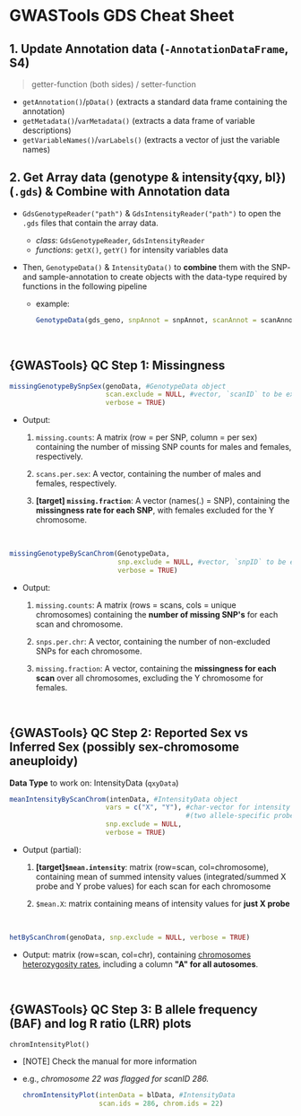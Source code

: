 # GWASTools GDS Cheat Sheet

## 1. Update Annotation data (`-AnnotationDataFrame`, S4)

> getter-function (both sides) / setter-function

- `getAnnotation()`/`pData()` (extracts a standard data frame containing the annotation)
- `getMetadata()`/`varMetadata()` (extracts a data frame of variable descriptions)
- `getVariableNames()`/`varLabels()` (extracts a vector of just the variable names)


## 2. Get **Array data** (genotype & intensity{qxy, bl}) (`.gds`) & Combine with Annotation data

- `GdsGenotypeReader("path")` & `GdsIntensityReader("path")` to open the `.gds` files that contain the array data. 
  - *class*: `GdsGenotypeReader`, `GdsIntensityReader`
  - *functions*: `getX()`, `getY()` for intensity variables data

- Then, `GenotypeData()` & `IntensityData()` to **combine** them with the SNP- and sample-annotation to create objects with the data-type required by functions in the following pipeline

  - example: 
    ```r
    GenotypeData(gds_geno, snpAnnot = snpAnnot, scanAnnot = scanAnnot)
    ```

<br>

## {GWASTools} QC Step 1: Missingness

```r
missingGenotypeBySnpSex(genoData, #GenotypeData object
                        scan.exclude = NULL, #vector, `scanID` to be excluded
                        verbose = TRUE)
```

- Output:
  1. `missing.counts`: A matrix (row = per SNP, column = per sex) containing the number of missing SNP counts for males and females, respectively.
    
  2. `scans.per.sex`: A vector, containing the number of males and females, respectively.
    
  3. **[target] `missing.fraction`**:	A vector (names(.) = SNP), containing the **missingness rate for each SNP**, with females excluded for the Y chromosome.

<br>

```r
missingGenotypeByScanChrom(GenotypeData, 
                           snp.exclude = NULL, #vector, `snpID` to be excluded from missing count
                           verbose = TRUE)
```

- Output: 
  1. `missing.counts`: A matrix (rows = scans, cols = unique chromosomes) containing the **number of missing SNP's** for each scan and chromosome.

  2. `snps.per.chr`: A vector, containing the number of non-excluded SNPs for each chromosome.

  3. `missing.fraction`: A vector, containing the **missingness for each scan** over all chromosomes, excluding the Y chromosome for females.

<br>

## {GWASTools} QC Step 2: Reported Sex vs Inferred Sex (possibly sex-chromosome aneuploidy)

**Data Type** to work on: IntensityData (`qxyData`)
    
```r
meanIntensityByScanChrom(intenData, #IntensityData object
                        vars = c("X", "Y"), #char-vector for intensity variables names
                                            #(two allele-specific probes to determine the SNP genotype)
                        snp.exclude = NULL, 
                        verbose = TRUE)
```
- Output (partial):  
    1. **[target]`$mean.intensity`**: matrix (row=scan, col=chromosome), containing mean of summed intensity values (integrated/summed X probe and Y probe values) for each scan for each chromosome
    
    2. `$mean.X`: matrix containing means of intensity values for **just X probe**

<br>

```r
hetByScanChrom(genoData, snp.exclude = NULL, verbose = TRUE)
``` 
- Output: matrix (row=scan, col=chr), containing <u>chromosomes heterozygosity rates</u>, including a column **"A" for all autosomes**.

<br>

## {GWASTools} QC Step 3: B allele frequency (BAF) and log R ratio (LRR) plots

`chromIntensityPlot()`
* [NOTE] Check the manual for more information

* e.g., *chromosome 22 was flagged for scanID 286.*
    ```r
    chromIntensityPlot(intenData = blData, #IntensityData
                       scan.ids = 286, chrom.ids = 22)
    ```